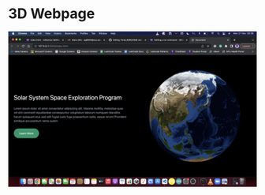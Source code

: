 
# 3D Webpage #

![](https://github.com/Tauke190/ThreeJS/blob/master/Screen%20Shot%202022-11-21%20at%2000.39.27.png)
